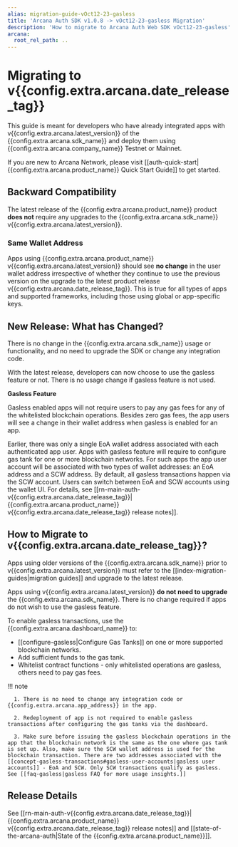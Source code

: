 ```yaml
---
alias: migration-guide-vOct12-23-gasless
title: 'Arcana Auth SDK v1.0.8 -> vOct12-23-gasless Migration'
description: 'How to migrate to Arcana Auth Web SDK vOct12-23-gasless'
arcana:
  root_rel_path: ..
---
```


# Migrating to v{{config.extra.arcana.date_release_tag}}

This guide is meant for developers who have already integrated apps with v{{config.extra.arcana.latest_version}} of the {{config.extra.arcana.sdk_name}} and deploy them using {{config.extra.arcana.company_name}} Testnet or Mainnet.

If you are new to Arcana Network, please visit [[auth-quick-start|{{config.extra.arcana.product_name}} Quick Start Guide]] to get started.

## Backward Compatibility

The latest release of the {{config.extra.arcana.product_name}} product **does not** require any upgrades to the {{config.extra.arcana.sdk_name}} v{{config.extra.arcana.latest_version}}.

### Same Wallet Address

Apps using {{config.extra.arcana.product_name}} v{{config.extra.arcana.latest_version}} should see **no change** in the user wallet address irrespective of whether they continue to use the previous version on the upgrade to the latest product release v{{config.extra.arcana.date_release_tag}}. This is true for all types of apps and supported frameworks, including those using global or app-specific keys.

## New Release: What has Changed?

There is no change in the {{config.extra.arcana.sdk_name}} usage or functionality, and no need to upgrade the SDK or change any integration code.

With the latest release, developers can now choose to use the gasless feature or not. There is no usage change if gasless feature is not used.

**Gasless Feature** 

Gasless enabled apps will not require users to pay any gas fees for any of the whitelisted blockchain operations. Besides zero gas fees, the app users will see a change in their wallet address when gasless is enabled for an app.

Earlier, there was only a single EoA wallet address associated with each authenticated app user. Apps with gasless feature will require to configure gas tank for one or more blockchain networks. For such apps the app user account will be associated with two types of wallet addresses: an EoA address and a SCW address. By default, all gasless transactions happen via the SCW account. Users can switch between EoA and SCW accounts using the wallet UI. For details, see [[rn-main-auth-v{{config.extra.arcana.date_release_tag}}|{{config.extra.arcana.product_name}} v{{config.extra.arcana.date_release_tag}} release notes]].

## How to Migrate to v{{config.extra.arcana.date_release_tag}}?

Apps using older versions of the {{config.extra.arcana.sdk_name}} prior to v{{config.extra.arcana.latest_version}} must refer to the [[index-migration-guides|migration guides]] and upgrade to the latest release.

Apps using v{{config.extra.arcana.latest_version}} **do not need to upgrade** the {{config.extra.arcana.sdk_name}}. There is no change required if apps do not wish to use the gasless feature. 

To enable gasless transactions, use the {{config.extra.arcana.dashboard_name}} to:

* [[configure-gasless|Configure Gas Tanks]] on one or more supported blockchain networks.
* Add sufficient funds to the gas tank.
* Whitelist contract functions - only whitelisted operations are gasless, others need to pay gas fees.

!!! note

      1. There is no need to change any integration code or {{config.extra.arcana.app_address}} in the app. 
      
      2. Redeployment of app is not required to enable gasless transactions after configuring the gas tanks via the dashboard.
      
      3. Make sure before issuing the gasless blockchain operations in the app that the blockchain network is the same as the one where gas tank is set up. Also, make sure the SCW wallet address is used for the blockchain transaction. There are two addresses associated with the [[concept-gasless-transactions#gasless-user-accounts|gasless user accounts]] - EoA and SCW. Only SCW transactions qualify as gasless. See [[faq-gasless|gasless FAQ for more usage insights.]]

## Release Details

See [[rn-main-auth-v{{config.extra.arcana.date_release_tag}}|{{config.extra.arcana.product_name}} v{{config.extra.arcana.date_release_tag}} release notes]] and [[state-of-the-arcana-auth|State of the {{config.extra.arcana.product_name}}]].
